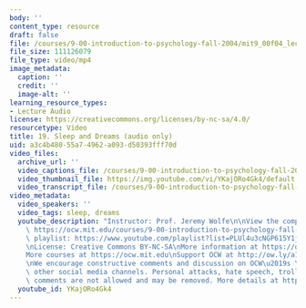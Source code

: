 ```yaml
---
body: ''
content_type: resource
draft: false
file: /courses/9-00-introduction-to-psychology-fall-2004/mit9_00f04_lec19_360p_16_9.mp4
file_size: 111126079
file_type: video/mp4
image_metadata:
  caption: ''
  credit: ''
  image-alt: ''
learning_resource_types:
- Lecture Audio
license: https://creativecommons.org/licenses/by-nc-sa/4.0/
resourcetype: Video
title: 19. Sleep and Dreams (audio only)
uid: a3c4b480-55a7-4962-a093-d50393fff70d
video_files:
  archive_url: ''
  video_captions_file: /courses/9-00-introduction-to-psychology-fall-2004/mit9_00f04_lec19_captions.vtt
  video_thumbnail_file: https://img.youtube.com/vi/YKajORo4Gk4/default.jpg
  video_transcript_file: /courses/9-00-introduction-to-psychology-fall-2004/1QUL7ub2-XED4ne09ufhtirH0BZpZCPKn_transcript.pdf
video_metadata:
  video_speakers: ''
  video_tags: sleep, dreams
  youtube_description: "Instructor: Prof. Jeremy Wolfe\n\nView the complete course:\
    \ https://ocw.mit.edu/courses/9-00-introduction-to-psychology-fall-2004/\nYouTube\
    \ playlist: https://www.youtube.com/playlist?list=PLUl4u3cNGP615Y1j9Ok3szAH5DxhFjTHo\n\
    \nLicense: Creative Commons BY-NC-SA\nMore information at https://ocw.mit.edu/terms\n\
    More courses at https://ocw.mit.edu\nSupport OCW at http://ow.ly/a1If50zVRlQ\n\
    \nWe encourage constructive comments and discussion on OCW\u2019s YouTube and\
    \ other social media channels. Personal attacks, hate speech, trolling, and inappropriate\
    \ comments are not allowed and may be removed. More details at https://ocw.mit.edu/comments."
  youtube_id: YKajORo4Gk4
---
```

